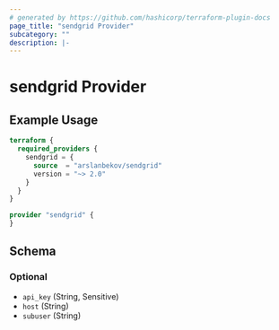```yaml
---
# generated by https://github.com/hashicorp/terraform-plugin-docs
page_title: "sendgrid Provider"
subcategory: ""
description: |-
---
```


# sendgrid Provider

## Example Usage

```terraform
terraform {
  required_providers {
    sendgrid = {
      source  = "arslanbekov/sendgrid"
      version = "~> 2.0"
    }
  }
}

provider "sendgrid" {
}
```

<!-- schema generated by tfplugindocs -->

## Schema

### Optional

- `api_key` (String, Sensitive)
- `host` (String)
- `subuser` (String)
